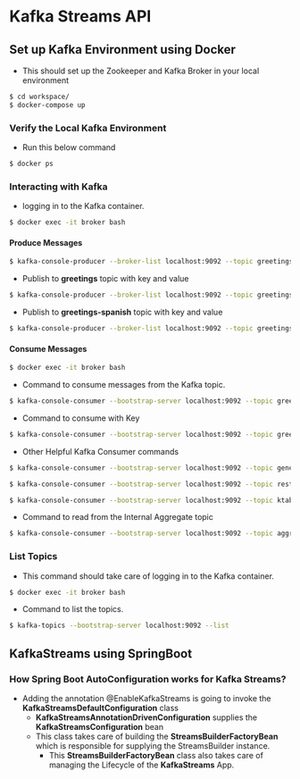 # Kafka Streams API

## Set up Kafka Environment using Docker

- This should set up the Zookeeper and Kafka Broker in your local environment

```bash
$ cd workspace/
$ docker-compose up
```

### Verify the Local Kafka Environment

- Run this below command

```bash
$ docker ps
```

### Interacting with Kafka

- logging in to the Kafka container.

```bash
$ docker exec -it broker bash
```

#### Produce Messages

```bash
$ kafka-console-producer --broker-list localhost:9092 --topic greetings
```

- Publish to **greetings** topic with key and value

```bash
$ kafka-console-producer --broker-list localhost:9092 --topic greetings --property "key.separator=-" --property "parse.key=true"
```

- Publish to **greetings-spanish** topic with key and value

```bash
$ kafka-console-producer --broker-list localhost:9092 --topic greetings-spanish --property "key.separator=-" --property "parse.key=true"
```

#### Consume Messages

```bash
$ docker exec -it broker bash
```
- Command to consume messages from the Kafka topic.

```bash
$ kafka-console-consumer --bootstrap-server localhost:9092 --topic greetings-uppercase
```

- Command to consume with Key

```bash
$ kafka-console-consumer --bootstrap-server localhost:9092 --topic greetings-uppercase --from-beginning -property "key.separator= - " --property "print.key=true"
```

- Other Helpful Kafka Consumer commands

```bash
$ kafka-console-consumer --bootstrap-server localhost:9092 --topic general-orders
```

```bash
$ kafka-console-consumer --bootstrap-server localhost:9092 --topic restaurant-orders
```

```bash
$ kafka-console-consumer --bootstrap-server localhost:9092 --topic ktable-words-store-changelog --from-beginning
```

- Command to read from the Internal Aggregate topic

```bash
$ kafka-console-consumer --bootstrap-server localhost:9092 --topic aggregate-KSTREAM-AGGREGATE-STATE-STORE-0000000003-changelog --from-beginning -property "key.separator= - " --property "print.key=true"
```

### List Topics

- This  command should take care of logging in to the Kafka container.

```bash
$ docker exec -it broker bash
```

- Command to list the topics.

```bash
$ kafka-topics --bootstrap-server localhost:9092 --list
```


## KafkaStreams using SpringBoot

### How Spring Boot AutoConfiguration works for Kafka Streams?

- Adding the annotation @EnableKafkaStreams is going to invoke the **KafkaStreamsDefaultConfiguration** class
    - **KafkaStreamsAnnotationDrivenConfiguration** supplies the **KafkaStreamsConfiguration** bean
    - This class takes care of building the **StreamsBuilderFactoryBean** which is responsible for supplying the StreamsBuilder instance.
        - This **StreamsBuilderFactoryBean** class also takes care of managing the Lifecycle of the **KafkaStreams** App.

